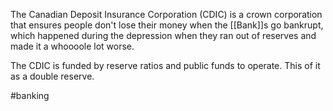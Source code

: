 The Canadian Deposit Insurance Corporation (CDIC) is a crown corporation that ensures people don't lose their money when the [[Bank]]s go bankrupt, which happened during the depression when they ran out of reserves and made it a whoooole lot worse.

The CDIC is funded by reserve ratios and public funds to operate. This of it as a double reserve.

#banking 